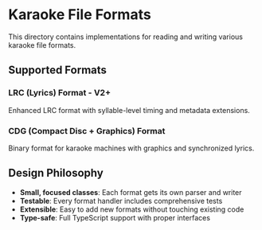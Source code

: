 # Karaoke File Formats

This directory contains implementations for reading and writing various karaoke file formats.

## Supported Formats

### LRC (Lyrics) Format - V2+
Enhanced LRC format with syllable-level timing and metadata extensions.

### CDG (Compact Disc + Graphics) Format
Binary format for karaoke machines with graphics and synchronized lyrics.

## Design Philosophy

- **Small, focused classes**: Each format gets its own parser and writer
- **Testable**: Every format handler includes comprehensive tests
- **Extensible**: Easy to add new formats without touching existing code
- **Type-safe**: Full TypeScript support with proper interfaces

